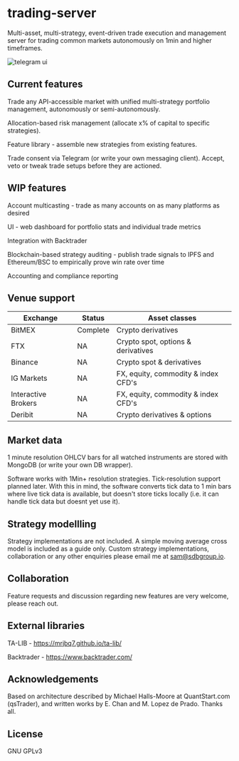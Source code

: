 # trading-server
Multi-asset, multi-strategy, event-driven trade execution and management server for trading common markets autonomously on 1min and higher timeframes.

![telegram ui](https://github.com/s-brez/trading-server/blob/master/demo-telegram-ui.jpg?raw=true)


## Current features
Trade any API-accessible market with unified multi-strategy portfolio management, autonomously or semi-autonomously.

Allocation-based risk management (allocate x% of capital to specific strategies).

Feature library - assemble new strategies from existing features.

Trade consent via Telegram (or write your own messaging client). Accept, veto or tweak trade setups before they are actioned.

## WIP features

Account multicasting - trade as many accounts on as many platforms as desired

UI - web dashboard for portfolio stats and individual trade metrics 

Integration with Backtrader

Blockchain-based strategy auditing - publish trade signals to IPFS and Ethereum/BSC to empirically prove win rate over time

Accounting and compliance reporting

## Venue support

Exchange |  Status   | Asset classes
---------|-----------|------------
BitMEX | Complete | Crypto derivatives
FTX | NA | Crypto spot, options & derivatives
Binance | NA | Crypto spot & derivatives
IG Markets | NA | FX, equity, commodity & index CFD's
Interactive Brokers | NA | FX, equity, commodity & index CFD's
Deribit | NA | Crypto derivatives & options

## Market data
1 minute resolution OHLCV bars for all watched instruments are stored with MongoDB (or write your own DB wrapper). 

Software works with 1Min+ resolution strategies. Tick-resolution support planned later. With this in mind, the software converts tick data to 1 min bars where live tick data is available, but doesn't store ticks locally (i.e. it can handle tick data but doesnt yet use it).
 
## Strategy modellling
Strategy implementations are not included. A simple moving average cross model is included as a guide only. 
Custom strategy implementations, collaboration or any other enquiries please email me at sam@sdbgroup.io.

## Collaboration
Feature requests and discussion regarding new features are very welcome, please reach out.

## External libraries
TA-LIB - https://mrjbq7.github.io/ta-lib/

Backtrader - https://www.backtrader.com/

## Acknowledgements
Based on architecture described by Michael Halls-Moore at QuantStart.com (qsTrader), and written works by E. Chan and M. Lopez de Prado. Thanks all.

## License
GNU GPLv3

